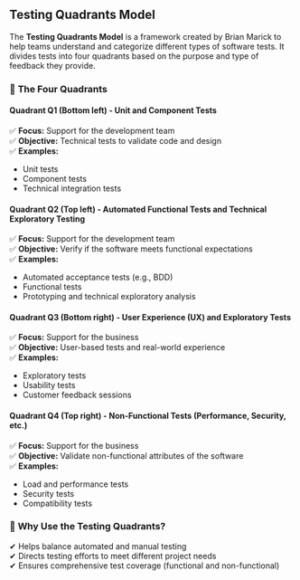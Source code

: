 ## Testing Quadrants Model

The **Testing Quadrants Model** is a framework created by Brian Marick to help teams understand and categorize different types of software tests. It divides tests into four quadrants based on the purpose and type of feedback they provide.

### 📌 **The Four Quadrants**

#### **Quadrant Q1 (Bottom left) - Unit and Component Tests**
✅ **Focus:** Support for the development team  
✅ **Objective:** Technical tests to validate code and design  
✅ **Examples:**  
- Unit tests  
- Component tests  
- Technical integration tests  

#### **Quadrant Q2 (Top left) - Automated Functional Tests and Technical Exploratory Testing**  
✅ **Focus:** Support for the development team  
✅ **Objective:** Verify if the software meets functional expectations  
✅ **Examples:**  
- Automated acceptance tests (e.g., BDD)  
- Functional tests  
- Prototyping and technical exploratory analysis  

#### **Quadrant Q3 (Bottom right) - User Experience (UX) and Exploratory Tests**  
✅ **Focus:** Support for the business  
✅ **Objective:** User-based tests and real-world experience  
✅ **Examples:**  
- Exploratory tests  
- Usability tests  
- Customer feedback sessions  

#### **Quadrant Q4 (Top right) - Non-Functional Tests (Performance, Security, etc.)**  
✅ **Focus:** Support for the business  
✅ **Objective:** Validate non-functional attributes of the software  
✅ **Examples:**  
- Load and performance tests  
- Security tests  
- Compatibility tests  

### 🎯 **Why Use the Testing Quadrants?**  
✔ Helps balance automated and manual testing  
✔ Directs testing efforts to meet different project needs  
✔ Ensures comprehensive test coverage (functional and non-functional)  
